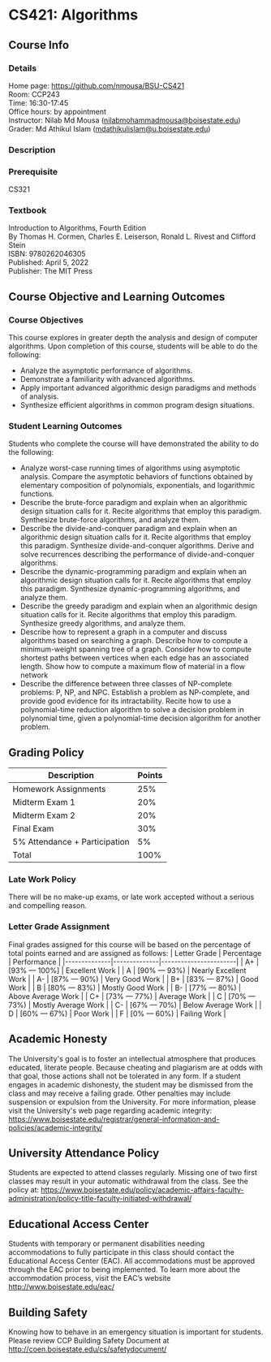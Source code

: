# CS421: Algorithms 

## Course Info 

### Details 
Home page: https://github.com/nmousa/BSU-CS421  
Room: CCP243  
Time: 16:30-17:45  
Office hours: by appointment  
Instructor: Nilab Md Mousa (nilabmohammadmousa@boisestate.edu)  
Grader: Md Athikul Islam (mdathikulislam@u.boisestate.edu)

### Description 

### Prerequisite 
CS321 
### Textbook 
Introduction to Algorithms, Fourth Edition  
By Thomas H. Cormen, Charles E. Leiserson, Ronald L. Rivest and Clifford Stein  
ISBN: 9780262046305  
Published: April 5, 2022  
Publisher: The MIT Press  

## Course Objective and Learning Outcomes 
### Course Objectives
This course explores in greater depth the analysis and design of computer algorithms. Upon completion of this course, students will be able to do the following:
* Analyze the asymptotic performance of algorithms.  
* Demonstrate a familiarity with advanced algorithms.  
* Apply important advanced algorithmic design paradigms and methods of analysis.  
* Synthesize efficient algorithms in common program design situations.  

### Student Learning Outcomes
Students who complete the course will have demonstrated the ability to do the following:
* Analyze worst-case running times of algorithms using asymptotic analysis. Compare the asymptotic behaviors of functions obtained by elementary composition of polynomials, exponentials, and logarithmic functions.
* Describe the brute-force paradigm and explain when an algorithmic design situation calls for it. Recite algorithms that employ this paradigm. Synthesize brute-force algorithms, and analyze them.
* Describe the divide-and-conquer paradigm and explain when an algorithmic design situation calls for it. Recite algorithms that employ this paradigm. Synthesize
divide-and-conquer algorithms. Derive and solve recurrences describing the performance of divide-and-conquer algorithms.
* Describe the dynamic-programming paradigm and explain when an algorithmic design situation calls for it. Recite algorithms that employ this paradigm. Synthesize dynamic-programming algorithms, and analyze them.
* Describe the greedy paradigm and explain when an algorithmic design situation calls for it. Recite algorithms that employ this paradigm. Synthesize greedy algorithms, and analyze them.
* Describe how to represent a graph in a computer and discuss algorithms based on searching a graph. Describe how to compute a minimum-weight spanning tree
of a graph. Consider how to compute shortest paths between vertices when each edge has an associated length. Show how to compute a maximum flow of material in a flow network
* Describe the difference between three classes of NP-complete problems: P, NP, and NPC. Establish a problem as NP-complete, and provide good evidence for its intractability. Recite how to use a polynomial-time reduction algorithm to solve a decision problem in polynomial time, given a polynomial-time decision algorithm for another problem.

## Grading Policy 

| Description                                     | Points |
|-------------------------------------------------|--------|
| Homework Assignments                            | 25%    |
| Midterm Exam 1                                  | 20%    |
| Midterm Exam 2                                  | 20%    |
| Final Exam                                      | 30%    |
| 5% Attendance + Participation                   | 5%     |
| Total                                           | 100%   |

### Late Work Policy 
There will be no make-up exams, or late work accepted without a serious and compelling reason.

### Letter Grade Assignment
Final grades assigned for this course will be based on the percentage of total points
earned and are assigned as follows: 
| Letter Grade | Percentage   | Performance           |
|--------------|--------------|-----------------------|
| A+           | [93% — 100%] | Excellent Work        |
| A            | [90% — 93%)  | Nearly Excellent Work |
| A-           | [87% — 90%)  | Very Good Work        |
| B+           | [83% — 87%)  | Good Work             |
| B            | [80% — 83%)  | Mostly Good Work      |
| B-           | [77% — 80%)  | Above Average Work    |
| C+           | [73% — 77%)  | Average Work          |
| C            | [70% — 73%)  | Mostly Average Work   |
| C-           | [67% — 70%)  | Below Average Work    |
| D            | [60% — 67%)  | Poor Work             |
| F            | [0% — 60%)   | Failing Work          |

## Academic Honesty
The University's goal is to foster an intellectual atmosphere that produces educated,
literate people. Because cheating and plagiarism are at odds with that goal, those
actions shall not be tolerated in any form. If a student engages in academic
dishonesty, the student may be dismissed from the class and may receive a failing
grade. Other penalties may include suspension or expulsion from the University.
For more information, please visit the University's web page regarding academic integrity:
https://www.boisestate.edu/registrar/general-information-and-policies/academic-integrity/


## University Attendance Policy
Students are expected to attend classes regularly. Missing one of two first classes
may result in your automatic withdrawal from the class. See the policy at:
https://www.boisestate.edu/policy/academic-affairs-faculty-administration/policy-title-faculty-initiated-withdrawal/

## Educational Access Center
Students with temporary or permanent disabilities needing accommodations to fully participate
in this class should contact the Educational Access Center (EAC). All accommodations must
be approved through the EAC prior to being implemented. To learn more about the accommodation
process, visit the EAC’s website http://www.boisestate.edu/eac/


## Building Safety
Knowing how to behave in an emergency situation is important for students.
Please review CCP Building Safety Document at
http://coen.boisestate.edu/cs/safetydocument/
